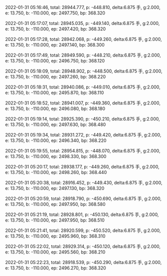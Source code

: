 2022-01-31 05:16:46, total: 28944.777, p: -448.810, delta:6.875 手, g:2.000, e: 13.750, b: -110.000, ep: 2497.750, bp: 368.320

2022-01-31 05:17:07, total: 28945.035, p: -449.140, delta:6.875 手, g:2.000, e: 13.750, b: -110.000, ep: 2497.420, bp: 368.320

2022-01-31 05:17:28, total: 28942.068, p: -449.260, delta:6.875 手, g:2.000, e: 13.750, b: -110.000, ep: 2497.140, bp: 368.300

2022-01-31 05:17:49, total: 28949.590, p: -448.210, delta:6.875 手, g:2.000, e: 13.750, b: -110.000, ep: 2496.750, bp: 368.120

2022-01-31 05:18:09, total: 28948.902, p: -448.500, delta:6.875 手, g:2.000, e: 13.750, b: -110.000, ep: 2497.260, bp: 368.220

2022-01-31 05:18:31, total: 28940.086, p: -449.010, delta:6.875 手, g:2.000, e: 13.750, b: -110.000, ep: 2495.870, bp: 368.110

2022-01-31 05:18:52, total: 28941.007, p: -449.360, delta:6.875 手, g:2.000, e: 13.750, b: -110.000, ep: 2496.080, bp: 368.180

2022-01-31 05:19:14, total: 28925.390, p: -450.210, delta:6.875 手, g:2.000, e: 13.750, b: -110.000, ep: 2497.630, bp: 368.480

2022-01-31 05:19:34, total: 28931.272, p: -449.420, delta:6.875 手, g:2.000, e: 13.750, b: -110.000, ep: 2496.340, bp: 368.220

2022-01-31 05:19:55, total: 28954.815, p: -448.070, delta:6.875 手, g:2.000, e: 13.750, b: -110.000, ep: 2498.330, bp: 368.300

2022-01-31 05:20:17, total: 28938.177, p: -449.260, delta:6.875 手, g:2.000, e: 13.750, b: -110.000, ep: 2498.260, bp: 368.440

2022-01-31 05:20:38, total: 28916.452, p: -449.430, delta:6.875 手, g:2.000, e: 13.750, b: -110.000, ep: 2497.130, bp: 368.320

2022-01-31 05:20:59, total: 28918.790, p: -450.690, delta:6.875 手, g:2.000, e: 13.750, b: -110.000, ep: 2497.950, bp: 368.580

2022-01-31 05:21:19, total: 28928.801, p: -450.130, delta:6.875 手, g:2.000, e: 13.750, b: -110.000, ep: 2497.950, bp: 368.510

2022-01-31 05:21:41, total: 28920.599, p: -450.520, delta:6.875 手, g:2.000, e: 13.750, b: -110.000, ep: 2495.960, bp: 368.310

2022-01-31 05:22:02, total: 28929.314, p: -450.120, delta:6.875 手, g:2.000, e: 13.750, b: -110.000, ep: 2495.560, bp: 368.210

2022-01-31 05:22:23, total: 28918.539, p: -450.290, delta:6.875 手, g:2.000, e: 13.750, b: -110.000, ep: 2496.270, bp: 368.320